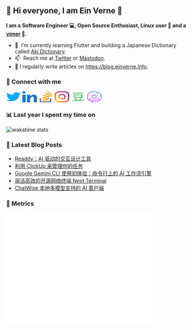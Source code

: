 ## 👋 Hi everyone, I am Ein Verne 👋

**I am a Software Engineer 💻, Open Source Enthusiast, Linux user :penguin: and a [vimer](https://github.com/einverne/dotfiles) :man:.**

- 🌱 &nbsp;I’m currently learning Flutter and building a Japanese Dictionary called [Aki Dictionary](https://ak.einverne.info).
- 📫 &nbsp;Reach me at [Twitter](https://twitter.com/einverne) or <a rel="me" href="https://m.einverne.info/@einverne">Mastodon</a>.
- 📝 I regularly write articles on <https://blog.einverne.info>.


### 🔗 Connect with me
<a href="https://twitter.com/einverne" target="_blank"><img align="center" src="images/twitter.svg" alt="twitter einverne" height="30" width="40" /></a>
<a href="https://linkedin.com/in/einverne" target="_blank"><img align="center" src="images/linked-in-alt.svg" alt="linkedin einverne" height="30" width="40" /></a>
<a href="https://stackoverflow.com/users/1820217/einverne" target="_blank"><img align="center" src="images/stack-overflow.svg" alt="stackoverflow einverne" height="30" width="40" /></a>
<a href="https://instagram.com/einverne" target="_blank"><img align="center" src="images/instagram.svg" alt="instagram einverne" height="30" width="40" /></a>
<a href="https://www.douban.com/people/einverne" target="_blank"><img align="center" src="images/douban.svg" alt="douban einverne" height="30" width="40" /></a>
<a href="https://homer.einverne.info" target="_blank"><img align="center" src="images/homer.svg" alt="einverne online services" height="30" width="40" /></a>

### 📊 Last year I spent my time on

![wakatime stats](https://github-readme-stats.vercel.app/api/wakatime?username=einverne&api_domain=wakapi.einverne.info&hide_title=true&hide_border=true&langs_count=18&bg_color=00000000&text_color=777&layout=compact)

### 📕 Latest Blog Posts
<!-- BLOG-POST-LIST:START -->
- [Readdy：AI 驱动的交互设计工具](https://blog.einverne.info/post/2025/06/readdy-ai-build-page.html)
- [利用 ClickUp 来管理你的任务](https://blog.einverne.info/post/2025/06/clickup-supercharge-your-productivity.html)
- [Google Gemini CLI 使用初体验：命令行上的 AI 工作流引擎](https://blog.einverne.info/post/2025/06/google-gemini-cli.html)
- [简洁高效的开源网络终端 Next Terminal](https://blog.einverne.info/post/2025/06/next-terminal.html)
- [ChatWise 本地多模型支持的 AI 客户端](https://blog.einverne.info/post/2025/06/chatwise.html)
<!-- BLOG-POST-LIST:END -->

### 👻 Metrics
<img align="left" src="/metrics.base.svg" alt="Metrics" width="400">
